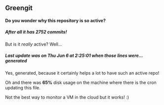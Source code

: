 ## Greengit

#### Do you wonder why this repository is so active?

##### After all it has 2752 commits!

But is it *really* active? Well...

##### Last update was on Thu Jun 6 at 2:25:01 when those lines were... generated

Yes, generated, because it certainly helps a lot to have such an active repo!

Oh and there was **65%** disk usage on the machine
where there is the cron updating this file.

Not the best way to monitor a VM in the cloud but it works! :)
